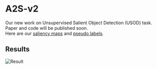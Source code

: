 # A2S-v2

Our new work on Unsupervised Salient Object Detection (USOD) task.  
Paper and code will be published soon.  
Here are our [saliency maps](https://drive.google.com/drive/folders/15YOcPQ5vzBqlk50DEEVuBXSo5YzqpT89?usp=sharing) and [pseudo labels](https://drive.google.com/drive/folders/1agLC1iNoONw008jaqEvfRalrBWFWIAL4?usp=sharing).  


## Results
![Result](https://github.com/moothes/A2S-v2/blob/main/result.PNG)
